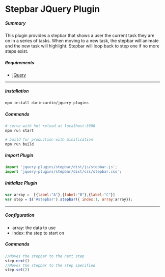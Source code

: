 # Stepbar JQuery Plugin

##### Summary
This plugin provides a stepbar that shows a user the current task they are on in a series of tasks. When moving to a new
task, the stepbar will animate and the new task will highlight. Stepbar will loop back to step one if no more steps exist.

##### Requirements
  + [jQuery](http://jquery.com/)

-----
##### Installation 


```bash
npm install darincardin/jquery-plugins
```

##### Commands

```bash
# serve with hot reload at localhost:3000
npm run start

# build for production with minification
npm run build
```

##### Import Plugin

```javascript
import 'jquery-plugins/stepbar/dist/js/stepbar.js';
import 'jquery-plugins/stepbar/dist/css/stepbar.css';
```


##### Initialize Plugin

```javascript
var array =  [{label:"A"},{label:"B"},{label:"C"}] 
var step = $('#stepbar').stepbar({ index:1, array:array});	
```
-----

##### Configuration

* array: the data to use
* index: the step to start on


##### Commands
```javascript
//Moves the stepbar to the next step
step.next()    
//Moves the stepbar to the step specified
step.set(2)    
```
